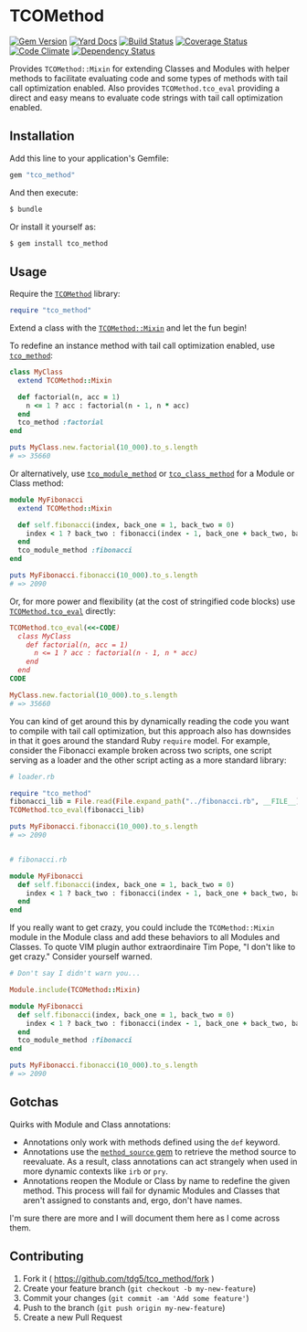 # TCOMethod
[![Gem Version](https://badge.fury.io/rb/tco_method.svg)](http://badge.fury.io/rb/tco_method)
[![Yard Docs](http://img.shields.io/badge/yard-docs-blue.svg)](http://www.rubydoc.info/gems/tco_method)
[![Build Status](https://travis-ci.org/tdg5/tco_method.svg)](https://travis-ci.org/tdg5/tco_method)
[![Coverage Status](https://coveralls.io/repos/tdg5/tco_method/badge.svg)](https://coveralls.io/r/tdg5/tco_method)
[![Code Climate](https://codeclimate.com/github/tdg5/tco_method/badges/gpa.svg)](https://codeclimate.com/github/tdg5/tco_method)
[![Dependency Status](https://gemnasium.com/tdg5/tco_method.svg)](https://gemnasium.com/tdg5/tco_method)

Provides `TCOMethod::Mixin` for extending Classes and Modules with helper methods
to facilitate evaluating code and some types of methods with tail call
optimization enabled. Also provides `TCOMethod.tco_eval` providing a direct and
easy means to evaluate code strings with tail call optimization enabled.

## Installation

Add this line to your application's Gemfile:

```ruby
gem "tco_method"
```

And then execute:

```bash
$ bundle
```

Or install it yourself as:

```bash
$ gem install tco_method
```

## Usage

Require the [`TCOMethod`](http://www.rubydoc.info/gems/tco_method/TCOMethod)
library:

```ruby
require "tco_method"
```

Extend a class with the [`TCOMethod::Mixin`](http://www.rubydoc.info/gems/tco_method/TCOMethod/Mixin)
and let the fun begin!

To redefine an instance method with tail call optimization enabled, use
[`tco_method`](http://www.rubydoc.info/gems/tco_method/TCOMethod/Mixin:tco_method):

```ruby
class MyClass
  extend TCOMethod::Mixin

  def factorial(n, acc = 1)
    n <= 1 ? acc : factorial(n - 1, n * acc)
  end
  tco_method :factorial
end

puts MyClass.new.factorial(10_000).to_s.length
# => 35660
```

Or alternatively, use [`tco_module_method`](http://www.rubydoc.info/gems/tco_method/TCOMethod/Mixin:tco_module_method)
or [`tco_class_method`](http://www.rubydoc.info/gems/tco_method/TCOMethod/Mixin:tco_module_method)
for a Module or Class method:

```ruby
module MyFibonacci
  extend TCOMethod::Mixin

  def self.fibonacci(index, back_one = 1, back_two = 0)
    index < 1 ? back_two : fibonacci(index - 1, back_one + back_two, back_one)
  end
  tco_module_method :fibonacci
end

puts MyFibonacci.fibonacci(10_000).to_s.length
# => 2090
```

Or, for more power and flexibility (at the cost of stringified code blocks) use
[`TCOMethod.tco_eval`](http://www.rubydoc.info/gems/tco_method/TCOMethod/Mixin:tco_eval)
directly:

```ruby
TCOMethod.tco_eval(<<-CODE)
  class MyClass
    def factorial(n, acc = 1)
      n <= 1 ? acc : factorial(n - 1, n * acc)
    end
  end
CODE

MyClass.new.factorial(10_000).to_s.length
# => 35660
```

You can kind of get around this by dynamically reading the code you want to
compile with tail call optimization, but this approach also has downsides in
that it goes around the standard Ruby `require` model. For example, consider the
Fibonacci example broken across two scripts, one script serving as a loader and
the other script acting as a more standard library:

```ruby
# loader.rb

require "tco_method"
fibonacci_lib = File.read(File.expand_path("../fibonacci.rb", __FILE__))
TCOMethod.tco_eval(fibonacci_lib)

puts MyFibonacci.fibonacci(10_000).to_s.length
# => 2090


# fibonacci.rb

module MyFibonacci
  def self.fibonacci(index, back_one = 1, back_two = 0)
    index < 1 ? back_two : fibonacci(index - 1, back_one + back_two, back_one)
  end
end
```

If you really want to get crazy, you could include the `TCOMethod::Mixin` module
in the Module class and add these behaviors to all Modules and Classes. To quote
VIM plugin author extraordinaire Tim Pope, "I don't like to get crazy." Consider
yourself warned.

```ruby
# Don't say I didn't warn you...

Module.include(TCOMethod::Mixin)

module MyFibonacci
  def self.fibonacci(index, back_one = 1, back_two = 0)
    index < 1 ? back_two : fibonacci(index - 1, back_one + back_two, back_one)
  end
  tco_module_method :fibonacci
end

puts MyFibonacci.fibonacci(10_000).to_s.length
# => 2090
```

## Gotchas

Quirks with Module and Class annotations:
- Annotations only work with methods defined using the `def` keyword.
- Annotations use the [`method_source` gem](https://github.com/banister/method_source)
  to retrieve the method source to reevaluate. As a result, class annotations
  can act strangely when used in more dynamic contexts like `irb` or `pry`.
- Annotations reopen the Module or Class by name to redefine the given method.
  This process will fail for dynamic Modules and Classes that aren't assigned to
  constants and, ergo, don't have names.

I'm sure there are more and I will document them here as I come across them.

## Contributing

1. Fork it ( https://github.com/tdg5/tco_method/fork )
2. Create your feature branch (`git checkout -b my-new-feature`)
3. Commit your changes (`git commit -am 'Add some feature'`)
4. Push to the branch (`git push origin my-new-feature`)
5. Create a new Pull Request
